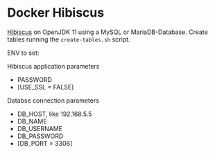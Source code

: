 # Docker Hibiscus
[Hibiscus](https://www.willuhn.de/products/hibiscus-server/) on OpenJDK 11 using a MySQL or MariaDB-Database.
Create tables running the `create-tables.sh` script.

ENV to set:

Hibiscus application parameters
- PASSWORD
- [USE_SSL = FALSE]

Databse connection parameters
- DB_HOST, like 192.168.5.5
- DB_NAME
- DB_USERNAME
- DB_PASSWORD
- [DB_PORT = 3306]
